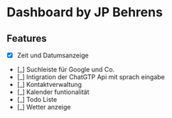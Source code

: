 # Dashboard by JP Behrens 

## Features 
- [X] Zeit und Datumsanzeige
- [_] Suchleiste für Google und Co.
- [_] Intigration der ChatGTP Api mit sprach eingabe 
- [_] Kontaktverwaltung
- [_] Kalender funtionalität 
- [_] Todo Liste
- [_] Wetter anzeige
